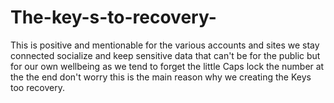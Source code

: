 # The-key-s-to-recovery-
This is positive and mentionable for the various accounts and  sites we stay connected socialize and keep sensitive data that can't be for the public but for our own wellbeing as we tend to forget the little Caps lock the number at the the end don't worry this is the main reason why we creating the Keys too recovery.
